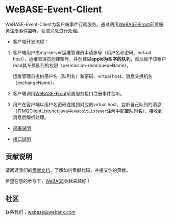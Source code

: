 # WeBASE-Event-Client

WeBASE-Event-Client为客户端事件订阅服务。通过调用[WeBASE-Front](https://github.com/WeBankFinTech/WeBASE-Front)前置服务注册事件监听，获取消息进行处理。

- 客户端开发流程：

1. 客户端用户向mq-server运维管理员申请账号（用户名和密码、virtual host），运维管理员创建账号，并创建**以appId为名字的队列**，然后赋予该账户read其专属队列的权限（permission-read:queueName）。

   运维管理员提供用户名（队列名）和密码、virtual host、消息交换机名（exchangeName）。

2. 客户端调用[WeBASE-Front](https://github.com/WeBankFinTech/WeBASE-Front)前置服务接口注册事件监听。

3. 用户在客户端以用户名密码连接到对应的virtual host，监听自己队列的消息（在MQClientListener.java中`@RabbitListener`注解中配置队列名），接收到消息后解析处理。

- [部署说明](./install.md)

- [接口说明](./interface.md)

## 贡献说明
请阅读我们的[贡献文档](<https://webasedoc.readthedocs.io/zh_CN/latest/docs/WeBASE/CONTRIBUTING.html>)，了解如何贡献代码，并提交你的贡献。

希望在您的参与下，[WeBASE](<https://webasedoc.readthedocs.io/zh_CN/latest/index.html>)会越来越好！

## 社区
联系我们：webase@webank.com

